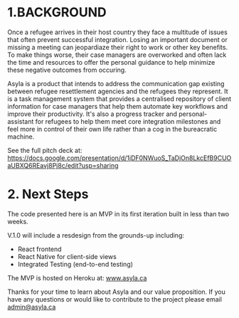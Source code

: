 # 1.BACKGROUND
Once a refugee arrives in their host country they face a multitude of issues that often prevent successful integration. Losing an important document or missing a meeting can jeopardiaze their right to work or other key benefits. To make things worse, their case managers are overworked and often lack the time and resources to offer the personal guidance to help minimize these negative outcomes from occuring.

Asyla is a product that intends to address the communication gap existing between refugee resettlement agencies and the refugees they represent. It is a task management system that provides a centralised repository of client information for case managers that help them automate key workflows and improve their productivity. It's also a progress tracker and personal-assistant for refugees to help them meet core integration milestones and feel more in control of their own life rather than a cog in the bureacratic machine.

See the full pitch deck at: https://docs.google.com/presentation/d/1jDF0NWuoS_TaDjOn8LkcEfB9CUOaUBXQ6REavj8Pj8c/edit?usp=sharing

# 2. Next Steps
The code presented here is an MVP in its first iteration built in less than two weeks.

V.1.0 will include a resdesign from the grounds-up including:
- React frontend
- React Native for client-side views
- Integrated Testing (end-to-end testing)

The MVP is hosted on Heroku at: www.asyla.ca

Thanks for your time to learn about Asyla and our value proposition. If you have any questions or would like to contribute to the project please email admin@asyla.ca
